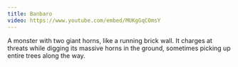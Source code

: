 ```yaml
---
title: Banbaro
video: https://www.youtube.com/embed/MUKgGqCOmsY
---
```


A monster with two giant horns, like a running brick wall.
It charges at threats while digging its massive horns in the ground, sometimes picking up entire trees along the way.
